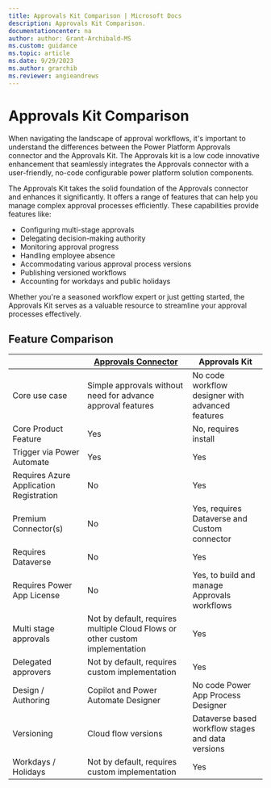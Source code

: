 ```yaml
---
title: Approvals Kit Comparison | Microsoft Docs
description: Approvals Kit Comparison.
documentationcenter: na
author: author: Grant-Archibald-MS
ms.custom: guidance
ms.topic: article
ms.date: 9/29/2023
ms.author: grarchib
ms.reviewer: angieandrews
---
```


# Approvals Kit Comparison

When navigating the landscape of approval workflows, it's important to understand the differences between the Power Platform Approvals connector and the Approvals Kit. The Approvals kit is a low code innovative enhancement that seamlessly integrates the Approvals connector with a user-friendly, no-code configurable power platform solution components.

The Approvals Kit takes the solid foundation of the Approvals connector and enhances it significantly. It offers a range of features that can help you manage complex approval processes efficiently. These capabilities provide features like:

- Configuring multi-stage approvals
- Delegating decision-making authority
- Monitoring approval progress
- Handling employee absence
- Accommodating various approval process versions
- Publishing versioned workflows
- Accounting for workdays and public holidays

Whether you're a seasoned workflow expert or just getting started, the Approvals Kit serves as a valuable resource to streamline your approval processes effectively.

## Feature Comparison

|                    |[Approvals Connector](/connectors/approvals/)|Approvals Kit|
|--------------------|-------------------|-------------|
|Core use case       |Simple approvals without need for advance approval features|No code workflow designer with advanced features|
|Core Product Feature|Yes                |No, requires install|
|Trigger via Power Automate|Yes          |Yes|
|Requires Azure Application Registration|No|Yes|
|Premium Connector(s)   |No                 |Yes, requires Dataverse and Custom connector|
|Requires Dataverse  |No                 |Yes|
|Requires Power App License|No           |Yes, to build and manage Approvals workflows|
|Multi stage approvals|Not by default, requires multiple Cloud Flows or other custom implementation|Yes|
|Delegated approvers  |Not by default, requires custom implementation|Yes|
|Design / Authoring   |Copilot and Power Automate Designer|No code Power App Process Designer|
|Versioning           |Cloud flow versions|Dataverse based workflow stages and data versions|
|Workdays / Holidays  |Not by default, requires custom implementation|Yes|
